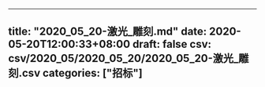 
---
title: "2020_05_20-激光_雕刻.md"
date: 2020-05-20T12:00:33+08:00
draft: false
csv: csv/2020_05/2020_05_20/2020_05_20-激光_雕刻.csv
categories: ["招标"]
---
